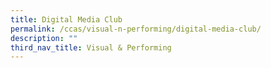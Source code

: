```yaml
---
title: Digital Media Club
permalink: /ccas/visual-n-performing/digital-media-club/
description: ""
third_nav_title: Visual & Performing
---
```


